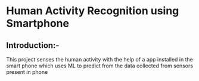 # Human Activity Recognition using Smartphone

## Introduction:-

This project senses the human activity with the help of a app installed in the smart phone which uses ML to predict from the data collected from sensors present in phone
